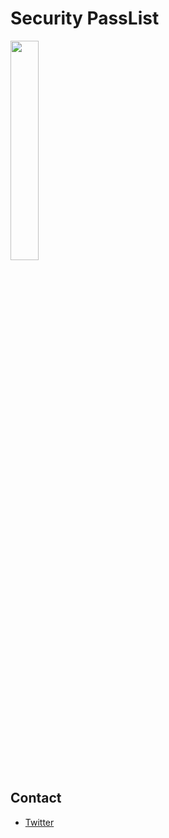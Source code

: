 # Security PassList

<img src="https://github.com/j3ers3/PassList/blob/master/x.jpg" height="30%"></img>

## Contact
- [Twitter](https://twitter.com/j3ers3)